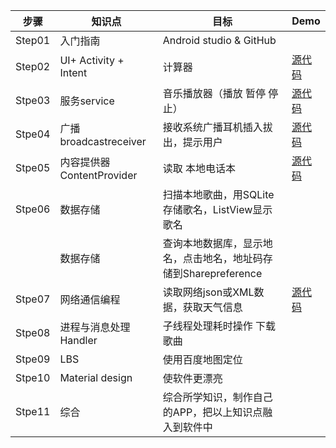 步骤 | 知识点 | 目标 | Demo
----- | ----- | ----- | -----
Step01 | 入门指南  | Android studio & GitHub
Step02 | UI+  Activity + Intent | 计算器 | [源代码](https://github.com/HBU/AndroidLearning/tree/master/MyCalculator)
Stpe03 | 服务service     | 音乐播放器（播放 暂停 停止） | [源代码](https://github.com/HBU/AndroidLearning/tree/master/MusicPlayerSimple)
Stpe04 | 广播broadcastreceiver| 接收系统广播耳机插入拔出，提示用户 | [源代码](https://github.com/HBU/AndroidLearning/tree/master/BroadcastOfSystem)
Stpe05 | 内容提供器ContentProvider | 读取 本地电话本 | [源代码](https://github.com/HBU/AndroidLearning/tree/master/ContactsTest)
Stpe06 | 数据存储   | 扫描本地歌曲，用SQLite存储歌名，ListView显示歌名 | 
       | 数据存储   | 查询本地数据库，显示地名，点击地名，地址码存储到Sharepreference | 
Stpe07 | 网络通信编程 | 读取网络json或XML数据，获取天气信息 | [源代码](https://github.com/HBU/AndroidLearning/tree/master/WeatherForecatDemo)
Stpe08 | 进程与消息处理Handler | 子线程处理耗时操作 下载歌曲 | 
Stpe09 | LBS      | 使用百度地图定位 | 
Stpe10 | Material design | 使软件更漂亮 | 
Stpe11 | 综合 | 综合所学知识，制作自己的APP，把以上知识点融入到软件中
